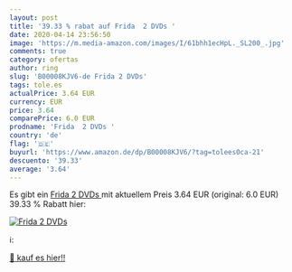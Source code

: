 ```yaml
---
layout: post
title: '39.33 % rabat auf Frida  2 DVDs '
date: 2020-04-14 23:56:50
image: 'https://m.media-amazon.com/images/I/61bhh1ecHpL._SL200_.jpg'
comments: true
category: ofertas
author: ring
slug: 'B00008KJV6-de Frida 2 DVDs'
tags: tole.es
actualPrice: 3.64 EUR
currency: EUR
price: 3.64
comparePrice: 6.0 EUR
prodname: 'Frida  2 DVDs '
country: 'de'
flag: '🇩🇪'
buyurl: 'https://www.amazon.de/dp/B00008KJV6/?tag=tolees0ca-21'
descuento: '39.33'
average: '3.64'
---
```


Es gibt ein [Frida  2 DVDs ](https://www.amazon.de/dp/B00008KJV6/?tag=tolees0ca-21) mit aktuellem Preis 3.64 EUR (original: 6.0 EUR) 39.33 % Rabatt hier:

[![Frida  2 DVDs ](https://m.media-amazon.com/images/I/61bhh1ecHpL._SL200_.jpg)](https://www.amazon.de/dp/B00008KJV6/?tag=tolees0ca-21)

ℹ️:


[🛒 kauf es hier!!](https://www.amazon.de/dp/B00008KJV6/?tag=tolees0ca-21)
